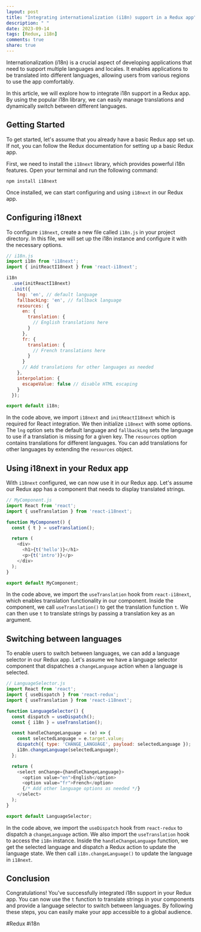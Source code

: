 ```yaml
---
layout: post
title: "Integrating internationalization (i18n) support in a Redux app"
description: " "
date: 2023-09-14
tags: [Redux, i18n]
comments: true
share: true
---
```


Internationalization (i18n) is a crucial aspect of developing applications that need to support multiple languages and locales. It enables applications to be translated into different languages, allowing users from various regions to use the app comfortably.

In this article, we will explore how to integrate i18n support in a Redux app. By using the popular i18n library, we can easily manage translations and dynamically switch between different languages.

## Getting Started

To get started, let's assume that you already have a basic Redux app set up. If not, you can follow the Redux documentation for setting up a basic Redux app.

First, we need to install the `i18next` library, which provides powerful i18n features. Open your terminal and run the following command:

```
npm install i18next
```

Once installed, we can start configuring and using `i18next` in our Redux app.

## Configuring i18next

To configure `i18next`, create a new file called `i18n.js` in your project directory. In this file, we will set up the i18n instance and configure it with the necessary options.

```javascript
// i18n.js
import i18n from 'i18next';
import { initReactI18next } from 'react-i18next';

i18n
  .use(initReactI18next)
  .init({
    lng: 'en', // default language
    fallbackLng: 'en', // fallback language
    resources: {
      en: {
        translation: {
          // English translations here
        }
      },
      fr: {
        translation: {
          // French translations here
        }
      }
      // Add translations for other languages as needed
    },
    interpolation: {
      escapeValue: false // disable HTML escaping
    }
  });

export default i18n;
```

In the code above, we import `i18next` and `initReactI18next` which is required for React integration. We then initialize `i18next` with some options. The `lng` option sets the default language and `fallbackLng` sets the language to use if a translation is missing for a given key. The `resources` option contains translations for different languages. You can add translations for other languages by extending the `resources` object.

## Using i18next in your Redux app

With `i18next` configured, we can now use it in our Redux app. Let's assume our Redux app has a component that needs to display translated strings.

```javascript
// MyComponent.js
import React from 'react';
import { useTranslation } from 'react-i18next';

function MyComponent() {
  const { t } = useTranslation();

  return (
    <div>
      <h1>{t('hello')}</h1>
      <p>{t('intro')}</p>
    </div>
  );
}

export default MyComponent;
```
In the code above, we import the `useTranslation` hook from `react-i18next`, which enables translation functionality in our component. Inside the component, we call `useTranslation()` to get the translation function `t`. We can then use `t` to translate strings by passing a translation key as an argument.

## Switching between languages

To enable users to switch between languages, we can add a language selector in our Redux app. Let's assume we have a language selector component that dispatches a `changeLanguage` action when a language is selected.

```javascript
// LanguageSelector.js
import React from 'react';
import { useDispatch } from 'react-redux';
import { useTranslation } from 'react-i18next';

function LanguageSelector() {
  const dispatch = useDispatch();
  const { i18n } = useTranslation();

  const handleChangeLanguage = (e) => {
    const selectedLanguage = e.target.value;
    dispatch({ type: 'CHANGE_LANGUAGE', payload: selectedLanguage });
    i18n.changeLanguage(selectedLanguage);
  };

  return (
    <select onChange={handleChangeLanguage}>
      <option value="en">English</option>
      <option value="fr">French</option>
      {/* Add other language options as needed */}
    </select>
  );
}

export default LanguageSelector;
```

In the code above, we import the `useDispatch` hook from `react-redux` to dispatch a `changeLanguage` action. We also import the `useTranslation` hook to access the `i18n` instance. Inside the `handleChangeLanguage` function, we get the selected language and dispatch a Redux action to update the language state. We then call `i18n.changeLanguage()` to update the language in `i18next`.

## Conclusion

Congratulations! You've successfully integrated i18n support in your Redux app. You can now use the `t` function to translate strings in your components and provide a language selector to switch between languages. By following these steps, you can easily make your app accessible to a global audience.

#Redux #i18n